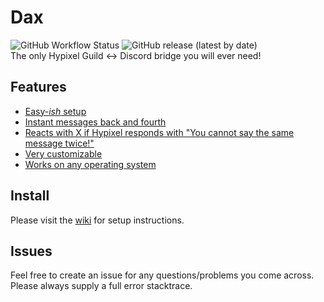 # Dax
![GitHub Workflow Status](https://img.shields.io/github/workflow/status/Loudbooks/Dax/Java%20CI%20with%20Maven?style=flat-square) ![GitHub release (latest by date)](https://img.shields.io/github/v/release/Loudbooks/Dax?style=flat-square)<br/>
The only Hypixel Guild <-> Discord bridge you will ever need!

## Features
- [Easy-*ish* setup](#installi)
- [Instant messages back and fourth](#respond)
- [Reacts with X if Hypixel responds with "You cannot say the same message twice!"](#react)
- [Very customizable](#customizable)
- [Works on any operating system](#os)

## Install

Please visit the [wiki](https://github.com/Loudbooks/Dax/wiki) for setup instructions.

## Issues

Feel free to create an issue for any questions/problems you come across. Please always supply a full error stacktrace.
